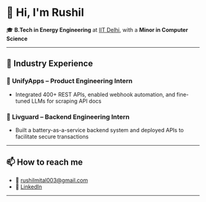 # 👋 Hi, I'm Rushil

🎓 **B.Tech in Energy Engineering** at [IIT Delhi](https://home.iitd.ac.in/), with a **Minor in Computer Science**  

---


## 💼 Industry Experience

### 🔗 **UnifyApps – Product Engineering Intern**
- Integrated 400+ REST APIs, enabled webhook automation, and fine-tuned LLMs for scraping API docs

### 🔋 **Livguard – Backend Engineering Intern**
- Built a battery-as-a-service backend system and deployed APIs to facilitate secure transactions
---


## 📫 How to reach me

- 📧 rushilmital003@gmail.com 
- 🔗 [LinkedIn](https://linkedin.com/in/rushilmital]) 

---
